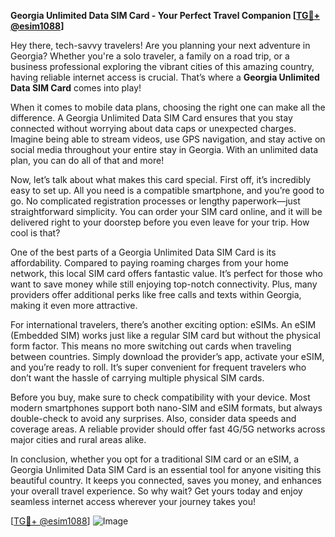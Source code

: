 **Georgia Unlimited Data SIM Card - Your Perfect Travel Companion [[TG💪+ @esim1088](https://t.me/s/esim1088)]**

Hey there, tech-savvy travelers! Are you planning your next adventure in Georgia? Whether you're a solo traveler, a family on a road trip, or a business professional exploring the vibrant cities of this amazing country, having reliable internet access is crucial. That’s where a **Georgia Unlimited Data SIM Card** comes into play! 

When it comes to mobile data plans, choosing the right one can make all the difference. A Georgia Unlimited Data SIM Card ensures that you stay connected without worrying about data caps or unexpected charges. Imagine being able to stream videos, use GPS navigation, and stay active on social media throughout your entire stay in Georgia. With an unlimited data plan, you can do all of that and more!

Now, let’s talk about what makes this card special. First off, it’s incredibly easy to set up. All you need is a compatible smartphone, and you’re good to go. No complicated registration processes or lengthy paperwork—just straightforward simplicity. You can order your SIM card online, and it will be delivered right to your doorstep before you even leave for your trip. How cool is that?

One of the best parts of a Georgia Unlimited Data SIM Card is its affordability. Compared to paying roaming charges from your home network, this local SIM card offers fantastic value. It’s perfect for those who want to save money while still enjoying top-notch connectivity. Plus, many providers offer additional perks like free calls and texts within Georgia, making it even more attractive.

For international travelers, there’s another exciting option: eSIMs. An eSIM (Embedded SIM) works just like a regular SIM card but without the physical form factor. This means no more switching out cards when traveling between countries. Simply download the provider’s app, activate your eSIM, and you’re ready to roll. It’s super convenient for frequent travelers who don’t want the hassle of carrying multiple physical SIM cards.

Before you buy, make sure to check compatibility with your device. Most modern smartphones support both nano-SIM and eSIM formats, but always double-check to avoid any surprises. Also, consider data speeds and coverage areas. A reliable provider should offer fast 4G/5G networks across major cities and rural areas alike.

In conclusion, whether you opt for a traditional SIM card or an eSIM, a Georgia Unlimited Data SIM Card is an essential tool for anyone visiting this beautiful country. It keeps you connected, saves you money, and enhances your overall travel experience. So why wait? Get yours today and enjoy seamless internet access wherever your journey takes you!

[[TG💪+ @esim1088](https://t.me/s/esim1088)] ![Image](https://i.postimg.cc/Y0z9fWf4/image.png)